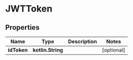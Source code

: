 
# JWTToken

## Properties
Name | Type | Description | Notes
------------ | ------------- | ------------- | -------------
**idToken** | **kotlin.String** |  |  [optional]



